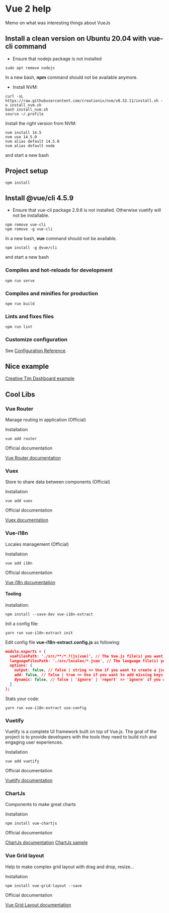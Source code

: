 # Vue 2 help

Memo on what was interesting things about VueJs

## Install a clean version on Ubuntu 20.04 with vue-cli command

* Ensure that nodejs package is not installed

```
sudo apt remove nodejs
```

In a new bash, **__npm__** command should not be available anymore.


* Install NVM:

```
curl -sL https://raw.githubusercontent.com/creationix/nvm/v0.33.11/install.sh -o install_nvm.sh
bash install_nvm.sh
source ~/.profile
```

Install the right version from NVM:

```
nvm install 14.5
nvm use 14.5.0
nvm alias default 14.5.0
nvm alias default node
```

and start a new bash

## Project setup

```
npm install
```

Install @vue/cli 4.5.9
-----------

* Ensure that vue-cli package 2.9.6 is not installed. Otherwise vuetify will not be installable.

```
npm remove vue-cli
npm remove -g vue-cli
```

In a new bash, **__vue__** command should not be available.

```
npm install -g @vue/cli
```

and start a new bash

### Compiles and hot-reloads for development
```
npm run serve
```

### Compiles and minifies for production
```
npm run build
```

### Lints and fixes files
```
npm run lint
```

### Customize configuration
See [Configuration Reference](https://cli.vuejs.org/config/).


Nice example
-------------

[Creative Tim Dashboard example](https://demos.creative-tim.com/vuetify-material-dashboard/#/)


Cool Libs
-----------

### Vue Router

Manage routing in application (Official)

Installation

```
vue add router
```

Official documentation

[Vue Router documentation](https://router.vuejs.org/)


### Vuex

Store to share data between components (Official)

Installation

```
vue add vuex
```

Official documentation

[Vuex documentation](https://vuex.vuejs.org/)


### Vue-i18n

Locales management (Official)

Installation

```
vue add i18n
```

Official documentation

[Vue i18n documentation](https://kazupon.github.io/vue-i18n/introduction.html#sponsors)

#### Tooling

Installation:


```
npm install --save-dev vue-i18n-extract
```

Init a config file:


```
yarn run vue-i18n-extract init
```

Edit config file __vue-i18n-extract.config.js__ as following:

```json
module.exports = {
  vueFilesPath: './src/**/*.?(js|vue)', // The Vue.js file(s) you want to extract i18n strings from. It can be a path to a folder or to a file. It accepts glob patterns. (ex. *, ?, (pattern|pattern|pattern)
  languageFilesPath: './src/locales/*.json', // The language file(s) you want to compare your Vue.js file(s) to. It can be a path to a folder or to a file. It accepts glob patterns (ex. *, ?, (pattern|pattern|pattern)
  options: {
    output: false, // false | string => Use if you want to create a json file out of your report. (ex. output.json)
    add: false, // false | true => Use if you want to add missing keys into your json language files.
    dynamic: false, // false | 'ignore' | 'report' => 'ignore' if you want to ignore dynamic keys false-positive. 'report' to get dynamic keys report.
  }
};
```

Stats your code:

```
yarn run vue-i18n-extract use-config
```



### Vuetify

Vuetify is a complete UI framework built on top of Vue.js. The goal of the project is to provide developers with the tools they need to build rich and engaging user experiences.


Installation

```
vue add vuetify
```

Official documentation

[Vuetify documentation](https://vuetifyjs.com/en/introduction/why-vuetify/)


### ChartJs

Components to make great charts

Installation

```
npm install vue-chartjs
```

Official documentation

[ChartJs documentation](https://www.chartjs.org/)
[ChartJs sample](https://www.chartjs.org/samples/latest/)


### Vue Grid layout

Help to make complex grid layout with drag and drop, resize...

Installation

```
npm install vue-grid-layout --save
```

Official documentation

[Vue Grid Layout documentation](https://jbaysolutions.github.io/vue-grid-layout/)
